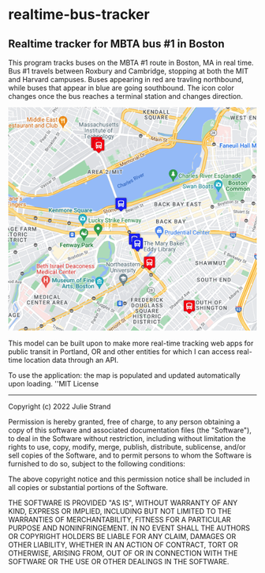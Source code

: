 # realtime-bus-tracker
## Realtime tracker for MBTA bus #1 in Boston

This program tracks buses on the MBTA #1 route in Boston, MA in real time. Bus #1 travels between Roxbury and Cambridge, stopping at both the MIT and Harvard campuses. Buses appearing in red are travling northbound, while buses that appear in blue are going southbound. The icon color changes once the bus reaches a terminal station and changes direction. 

<img src="bus tracker.png">

This model can be built upon to make more real-time tracking web apps for public transit in Portland, OR and other entities for which I can access real-time location data through an API.

To use the application: the map is populated and updated automatically upon loading. ''MIT License

---
Copyright (c) 2022 Julie Strand

Permission is hereby granted, free of charge, to any person obtaining a copy
of this software and associated documentation files (the "Software"), to deal
in the Software without restriction, including without limitation the rights
to use, copy, modify, merge, publish, distribute, sublicense, and/or sell
copies of the Software, and to permit persons to whom the Software is
furnished to do so, subject to the following conditions:

The above copyright notice and this permission notice shall be included in all
copies or substantial portions of the Software.

THE SOFTWARE IS PROVIDED "AS IS", WITHOUT WARRANTY OF ANY KIND, EXPRESS OR
IMPLIED, INCLUDING BUT NOT LIMITED TO THE WARRANTIES OF MERCHANTABILITY,
FITNESS FOR A PARTICULAR PURPOSE AND NONINFRINGEMENT. IN NO EVENT SHALL THE
AUTHORS OR COPYRIGHT HOLDERS BE LIABLE FOR ANY CLAIM, DAMAGES OR OTHER
LIABILITY, WHETHER IN AN ACTION OF CONTRACT, TORT OR OTHERWISE, ARISING FROM,
OUT OF OR IN CONNECTION WITH THE SOFTWARE OR THE USE OR OTHER DEALINGS IN THE
SOFTWARE.
